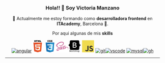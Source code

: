 
 
<h3 align="center">Hola!! 👋  Soy Victoria Manzano</h3>

<p align="center">💬 Actualmente me estoy formando como <strong>desarrolladora frontend</strong> en <strong>ITAcademy</strong>, Barcelona  🚀.</p>
<p align="center"> Por aqui algunas de mis <strong>skills</strong>




<p align="center"><a href="#" target="_blank" rel="noreferrer"><img src="https://angular.io/assets/images/logos/angular/angular.svg" alt="angular" width="40" height="40"/></a><a href="#" target="_blank" rel="noreferrer"><img src="https://raw.githubusercontent.com/devicons/devicon/master/icons/html5/html5-original-wordmark.svg" alt="html5" width="40" height="40"/></a><a href="#" target="_blank" rel="noreferrer"><img src="https://raw.githubusercontent.com/devicons/devicon/master/icons/css3/css3-original-wordmark.svg" alt="css3" width="40" height="40"/></a><a href="#"target="_blank" rel="noreferrer"><img src="https://raw.githubusercontent.com/devicons/devicon/master/icons/sass/sass-original.svg" alt="sass" width="40" height="40"/></a><a href="#" target="_blank" rel="noreferrer"><img src="https://raw.githubusercontent.com/devicons/devicon/master/icons/bootstrap/bootstrap-plain-wordmark.svg" alt="bootstrap" width="40" height="40"/></a>   <a href="#" target="_blank" rel="noreferrer"><img src="https://raw.githubusercontent.com/devicons/devicon/master/icons/javascript/javascript-original.svg" alt="javascript" width="40" height="40"/></a>  <a href="#" target="_blank" rel="noreferrer"><img src="https://www.vectorlogo.zone/logos/git-scm/git-scm-icon.svg" alt="git" width="40" height="40"/></a><a href="#" target="_blank" rel="noreferrer"><img src="https://www.vectorlogo.zone/logos/visualstudio_code/visualstudio_code-icon.svg" alt="vscode" width="40" height="40"/></a> <a href="#" target="_blank" rel="noreferrer"><img src="https://www.vectorlogo.zone/logos/mysql/mysql-official.svg" alt="mysql" width="90" height="40"/><a href="#" target="_blank" rel="noreferrer"><img src="https://www.vectorlogo.zone/logos/github/github-icon.svg" alt="gh" width="50" height="40"/></a> 

<hr>















































































































































































































































































































































































































































































































































































































































































































































































































































































































































































































































  
  
 
  
  
  

  
  
   
    
